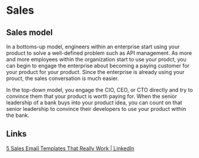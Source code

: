 # Sales

## Sales model

In a bottoms-up model, engineers within an enterprise start using your product to solve a well-defined problem such as API management. As more and more employees within the organization start to use your prodct, you can begin to engage the enterprise about becoming a paying customer for your product for your product. Since the enterprise is already using your prouct, the sales conversation is much easier.

In the top-down model, you engage the CIO, CEO, or CTO directly and try to convince them that your product is worth paying for. When the senior leadership of a bank buys into your product idea, you can count on that senior leadership to convince their developers to use your product within the bank.

## Links

[5 Sales Email Templates That Really Work | LinkedIn](https://business.linkedin.com/sales-solutions/resources/five-sales-email-templates)
